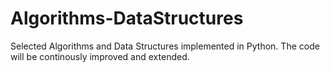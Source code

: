 # Algorithms-DataStructures
Selected Algorithms and Data Structures implemented in Python.
The code will be continously improved and extended.
